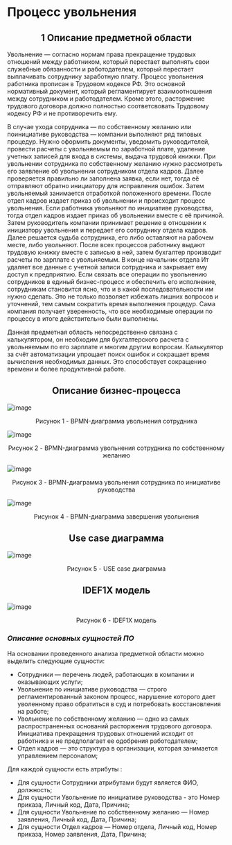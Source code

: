 **Процесс увольнения**
===================
<h2 align="center">1 Описание предметной области</h2> 
Увольнение — согласно нормам права прекращение трудовых отношений между работником, который перестает выполнять свои служебные обязанности и работодателем, который перестает выплачивать сотруднику заработную плату. Процесс увольнения работника прописан в Трудовом кодексе РФ. Это основной нормативный документ, который регламентирует
взаимоотношения между сотрудником и работодателем. Кроме этого, расторжение трудового договора должно полностью соответсвовать Трудовому кодексу РФ и не противоречить ему.  

В случае ухода сотрудника — по собственному желанию или поинициативе руководства — компании выполняют ряд типовых процедур. Нужно оформить документы, уведомить руководителей, провести расчеты с увольняемым по заработной плате, удаление учетных записей для входа в системы, выдача трудовой книжки. При увольнении сотрудника по собственному желанию нужно рассмотреть его заявление об увольнении сотрудником отдела кадров. Далее проверяется правильно ли заполнена заявка, если нет, тогда её отправляют обратно инициатору для исправления ошибок. Затем увольняемый занимается отработкой положенного времени. После отдел кадров издает приказ об увольнении и происходит процесс увольнения. Если работника увольняют по инициативе руководства, тогда отдел кадров издает приказ об увольнении вместе с её причиной. Затем руководитель компании принимает решение в отношении к инициатору увольнения и передает его сотруднику отдела кадров. Далее решается судьба сотрудника, его либо оставляют на рабочем месте, либо увольняют. После всех процессов работнику выдают трудовую книжку вместе с записью в ней, затем бухгалтер производит расчеты по зарплате с увольняемым. В конце начальник отдела Ит удаляет все данные с учетной записи сотрудника и закрывает ему доступ к предприятию. Если связать все операции по увольнению сотрудников в единый бизнес-процесс и обеспечить его исполнение, сотрудникам становится ясно, что и в какой последовательности им нужно сделать. Это не только позволяет избежать лишних вопросов и уточнений, тем самым сократить время выполнения процедур. Сама компания получает уверенность, что все необходимые операции по процессу в итоге
действительно были выполнены.  

Данная предметная область непосредственно связана с калькулятором, он необходим для бухгалтерского расчета с увольняемым по его зарплате и многим другим вопросам. Калькулятор за счёт автоматизации упрощает поиск ошибок и сокращает время вычисления необходимых данных. Это способствует сокращению времени и более продуктивной работе.

<h2 align="center">Описание бизнес-процесса</h2> 




![image](https://user-images.githubusercontent.com/105438468/195516864-0dde401f-3762-4615-aa91-270755d35289.png)
<div align="center">Рисунок 1 - BPMN-диаграмма увольнения сотрудника </div>


![image](https://user-images.githubusercontent.com/105438468/195517736-bcc3b910-f1c7-4ff1-8272-582b4da86d1b.png)
<div align="center">Рисунок 2 - BPMN-диаграмма увольнения сотрудника по собственному желанию  </div>



![image](https://user-images.githubusercontent.com/105438468/195517956-d68945e2-6a21-4f33-a610-98bd4d21bea2.png)
<div align="center">Рисунок 3 - BPMN-диаграмма увольнения сотрудника по инициативе руководства  </div>

![image](https://user-images.githubusercontent.com/105438468/195517982-99131eee-b2ea-42d6-a1b3-39d56eeb013b.png)
<div align="center">Рисунок 4 - BPMN-диаграмма завершения увольнения  </div>
<h2 align="center">Use case диаграмма</h2>





![image](https://user-images.githubusercontent.com/105438468/197378366-a81415a6-a9ec-404d-b453-1f781bcaa99b.png)
<div align="center">Рисунок 5 - USE case диаграмма  </div>

<h2 align="center">IDEF1X модель</h2> 

![image](https://user-images.githubusercontent.com/105438468/203292969-34486671-e325-4424-902e-07ddb9faa5c6.png)
<div align="center">Рисунок 6 - IDEF1X модель  </div>

### ***Описание основных сущностей ПО***
На основании проведенного анализа предметной области можно выделить следующие сущности:
* Сотрудники — перечень людей, работающих в компании и оказывающих услуги;
*  Увольнение по инициативе руководства — строго регламентированный законом процесс, нарушение которого дает уволенному право обратиться в суд и потребовать восстановления на работе;
* Увольнение по собственному желанию — одно из самых распространенных оснований расторжения трудового договора. Инициатива прекращения трудовых отношений исходит от работника и не предполагает ее одобрения работодателем;
*  Отдел кадров — это структура в организации, которая занимается управлением персоналом;
    
 Для  каждой сущности  есть атрибуты :

* Для сущности Сотрудники атрибутами будут является ФИО, должность;
* Для сущности Увольнение по инициативе руководства - это Номер приказа, Личный код, Дата, Причина;
* Для сущности Увольнение по собственному желанию — Номер заявления, Личный код, Дата, Причина;
* Для сущности Отдел кадров — Номер отдела, Личный код, Номер приказа, Номер заявления, Дата, Причина;





